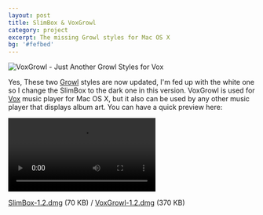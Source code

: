```yaml
---
layout: post
title: SlimBox & VoxGrowl
category: project
excerpt: The missing Growl styles for Mac OS X
bg: '#fefbed'
---
```


<p><img src="{{ site.file }}/slimbox-voxgrowl.png" alt="VoxGrowl - Just Another Growl Styles for Vox"></p>

<p>Yes, These two <a href="http://growl.info/">Growl</a> styles are now updated, I'm fed up with the white one so I change the SlimBox to the dark one in this version. VoxGrowl is used for <a href="http://www.voxapp.uni.cc/">Vox</a> music player for Mac OS X, but it also can be used by any other music player that displays album art. You can have a quick preview here:</p>

<video controls><source src="{{ site.file }}/slimbox-voxgrowl.mov" type=video/mp4></video>

<p class=download><a href="http://github.com/downloads/sparanoid/slimbox/SlimBox-1.2.dmg">SlimBox-1.2.dmg</a> (70 KB) / <a href="http://github.com/downloads/sparanoid/voxgrowl/VoxGrowl-1.2.dmg">VoxGrowl-1.2.dmg</a> (370 KB)</p>
